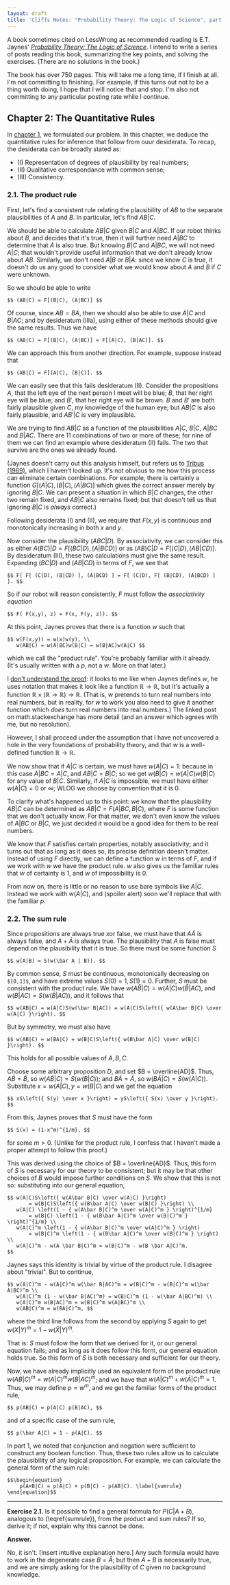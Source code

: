 ```yaml
---
layout: draft
title: 'Cliffs Notes: "Probability Theory: The Logic of Science", part 2'
---
```

A book sometimes cited on LessWrong as recommended reading is E.T. Jaynes' [*Probability Theory: The Logic of Science*](http://www-biba.inrialpes.fr/Jaynes/prob.html). I intend to write a series of posts reading this book, summarizing the key points, and solving the exercises. (There are no solutions in the book.)

The book has over 750 pages. This will take me a long time, if I finish at all. I'm not committing to finishing. For example, if this turns out not to be a thing worth doing, I hope that I will notice that and stop. I'm also not committing to any particular posting rate while I continue.

## Chapter 2: The Quantitative Rules

In [chapter 1](/2014/02/02/cliffs-notes-pttlos-part-1.html), we formulated our problem. In this chapter, we deduce the quantitative rules for inference that follow from  ouur desiderata. To recap, the desiderata can be broadly stated as:

* (I) Representation of degrees of plausibility by real numbers;
* (II) Qualitative correspondance with common sense;
* (III) Consistency.

### 2.1. The product rule

First, let's find a consistent rule relating the plausibility of $AB$ to the separate plausibilities of $A$ and $B$. In particular, let's find $AB|C$.

We should be able to calculate $AB|C$ given $B|C$ and $A|BC$. If our robot thinks about $B$, and decides that it's true, then it will further need $A|BC$ to determine that $A$ is also true. But knowing $B|C$ and $A|BC$, we will not need $A|C$; that wouldn't provide useful information that we don't already know about $AB$. Similarly, we don't need $A|B$ or $B|A$: since we know $C$ is true, it doesn't do us any good to consider what we would know about $A$ and $B$ if $C$ were unknown.

So we should be able to write

    $$ (AB|C) = F[(B|C), (A|BC)] $$

Of course, since $AB = BA$, then we should also be able to use $A|C$ and $B|AC$; and by desideratum (IIIa), using either of these methods should give the same results. Thus we have

    $$ (AB|C) = F[(B|C), (A|BC)] = F[(A|C), (B|AC)]. $$

We can approach this from another direction. For example, suppose instead that

    $$ (AB|C) = F[(A|C), (B|C)]. $$

We can easily see that this fails desideratum (II). Consider the propositions $A$, that the left eye of the next person I meet will be blue; $B$, that her right eye will be blue; and $B'$, that her right eye will be brown. $B$ and $B'$ are both fairly plausible given $C$, my knowledge of the human eye; but $AB|C$ is also fairly plausible, and $AB'|C$ is very implausible.

We are trying to find $AB|C$ as a function of the plausibilities $A|C$, $B|C$, $A|BC$ and $B|AC$. There are $11$ combinations of two or more of these; for nine of them we can find an example where desideratum (II) fails. The two that survive are the ones we already found.

(Jaynes doesn't carry out this analysis himself, but refers us to [Tribus (1969)](http://www.amazon.com/Rational-descriptions-decisions-Pergamon-engineering/dp/0080063934/ref=la_B001HP9MS8_1_1?s=books&ie=UTF8&qid=1394285981&sr=1-1), which I haven't looked up. It's not obvious to me how this process can eliminate certain combinations. For example, there is certainly a function $G[ (A|C), (B|C), (A|BC) ]$ which gives the correct answer merely by ignoring $B|C$. We can present a situation in which $B|C$ changes, the other two remain fixed, and $AB|C$ also remains fixed; but that doesn't tell us that ignoring $B|C$ is *always* correct.)

Following desiderata (I) and (II), we require that $F(x,y)$ is continuous and monotonically increasing in both $x$ and $y$.

Now consider the plausibility $(ABC|D)$. By associativity, we can consider this as either $A(BC)|D = F[ (BC|D), (A|BCD) ]$ or as $(AB)C|D = F[ (C|D), (AB|CD) ]$. By desideratum (III), these two calculations must give the same result. Expanding $(BC|D)$ and $(AB|CD)$ in terms of $F$, we see that

    $$ F[ F[ (C|D), (B|CD) ], (A|BCD) ] = F[ (C|D), F[ (B|CD), (A|BCD) ] ]. $$

So if our robot will reason consistently, $F$ must follow the *associativity equation*

    $$ F( F(x,y), z) = F(x, F(y, z)). $$

At this point, Jaynes proves that there is a function $w$ such that

    $$ w(F(x,y)) = w(x)w(y), \\
       w(AB|C) = w(A|BC)w(B|C) = w(B|AC)w(A|C) $$

which we call the "product rule". You're probably familiar with it already. (It's usually written with a $p$, not a $w$. More on that later.)

I [don't understand the proof](http://math.stackexchange.com/questions/721178/how-do-we-make-this-integration-rigorous): it looks to me like when Jaynes defines $w$, he uses notation that makes it look like a function $ℝ → ℝ$, but it's actually a function $ℝ × (ℝ → ℝ) → ℝ$. (That is, $w$ pretends to turn real numbers into real numbers, but in reality, for $w$ to work you also need to give it another function which *does* turn real numbers into real numbers.) The linked post on math.stackexchange has more detail (and an answer which agrees with me, but no resolution).

However, I shall proceed under the assumption that I have not uncovered a hole in the very foundations of probability theory, and that $w$ is a well-defined function $ℝ → ℝ$.

We now show that if $A|C$ is certain, we must have $w(A|C) = 1$: because in this case $A|BC = A|C$, and $AB|C = B|C$; so we get $w(B|C) = w(A|C)w(B|C)$ for any value of $B|C$. Similarly, if $A|C$ is impossible, we must have either $w(A|C)
= 0$ or $∞$; WLOG we choose by convention that it is $0$.

To clarify what's happened up to this point: we know that the plausibility $AB|C$ can be determined as $AB|C = F(A|BC, B|C)$, where $F$ is some function that we don't actually know. For that matter, we don't even know the values of $A|BC$ or $B|C$, we just decided it would be a good idea for them to be real numbers.

We know that $F$ satisfies certain properties, notably associativity; and it turns out that as long as it does so, its precise definition doesn't matter. Instead of using $F$ directly, we can define a function $w$ in terms of $F$, and if we work with $w$ we have the product rule. $w$ also gives us the familiar rules that $w$ of certainty is $1$, and $w$ of impossibility is $0$.

From now on, there is little or no reason to use bare symbols like $A|C$. Instead we work with $w(A|C)$, and (spoiler alert) soon we'll replace that with the familiar $p$.

### 2.2. The sum rule

Since propositions are always true xor false, we must have that $A\bar A$ is always false, and $A + \bar A$ is always true. The plausibility that $A$ is false must depend on the plausibility that it is true. So there must be some function $S$

    $$ w(A|B) = S(w(\bar A | B)). $$

By common sense, $S$ must be continuous, monotonically decreasing on `$[0,1]$`, and have extreme values $S(0) = 1, S(1) = 0$. Further, $S$ must be consistent with the product rule. We have $w(A\bar B | C) = w(A|C)w(\bar B | AC)$, and $w(B|AC) = S(w(\bar B|AC))$, and it follows that

    $$ w(AB|C) = w(A|C)S(w(\bar B|AC)) = w(A|C)S\left({ w(A\bar B|C) \over w(A|C) }\right). $$

But by symmetry, we must also have

    $$ w(AB|C) = w(BA|C) = w(B|C)S\left({ w(B\bar A|C) \over w(B|C) }\right). $$

This holds for all possible values of $A, B, C$.

Choose some arbitrary proposition $D$, and set $B = \overline{AD}$. Thus, $A\bar B = \bar B$, so $w(A\bar B|C) = S(w(B|C))$; and $B\bar A = \bar A$, so $w(B\bar A|C) = S(w(A|C))$. Substitute $x = w(A|C), y = w(B|C)$ and we get the equation

    $$ xS\left({ S(y) \over x }\right) = yS\left({ S(x) \over y }\right). $$

From this, Jaynes proves that $S$ must have the form

    $$ S(x) = (1-x^m)^{1/m}, $$

for some $m > 0$. (Unlike for the product rule, I confess that I haven't made a proper attempt to follow this proof.)

This was derived using the choice of $B = \overline{AD}$. Thus, this form of $S$ is necessary for our theory to be consistent; but it may be that other choices of $B$ would impose further conditions on $S$. We show that this is not so: substituting into our general equation,

    $$ w(A|C)S\left({ w(A\bar B|C) \over w(A|C) }\right)
           = w(B|C)S\left({ w(B\bar A|C) \over w(B|C) }\right) \\
       w(A|C) \left(1 - { w(A\bar B|C)^m \over w(A|C)^m } \right)^{1/m}
           = w(B|C) \left(1 - { w(B\bar A|C)^m \over w(B|C)^m } \right)^{1/m} \\
       w(A|C)^m \left(1 - { w(A\bar B|C)^m \over w(A|C)^m } \right)
           = w(B|C)^m \left(1 - { w(B\bar A|C)^m \over w(B|C)^m } \right) \\
       w(A|C)^m - w(A \bar B|C)^m = w(B|C)^m - w(B \bar A|C)^m.
    $$

Jaynes says this identity is trivial by virtue of the product rule. I disagree about "trivial". But to continue,

    $$ w(A|C)^m - w(A|C)^m w(\bar B|AC)^m = w(B|C)^m - w(B|C)^m w(\bar A|BC)^m \\
       w(A|C)^m (1 - w(\bar B|AC)^m) = w(B|C)^m (1 - w(\bar A|BC)^m) \\
       w(A|C)^m w(B|AC)^m = w(B|C)^m w(A|BC)^m \\
       w(AB|C)^m = w(BA|C)^m, $$

where the third line follows from the second by applying $S$ again to get $w(X|Y)^m = 1 - w(\bar X|Y)^m$.

That is: $S$ must follow the form that we derived for it, or our general equation fails; and as long as it does follow this form, our general equation holds true. So this form of $S$ is both necessary and sufficient for our theory.

Now, we have already implicitly used an equivalent form of the product rule $w(AB|C)^m = w(A|C)^m w(B|AC)^m$; and we have that $w(A|C)^m + w(\bar A|C)^m = 1$. Thus, we may define $p = w^m$, and we get the familiar forms of the product rule,

    $$ p(AB|C) = p(A|C) p(B|AC), $$

and of a specific case of the sum rule,

    $$ p(\bar A|C) = 1 - p(A|C). $$

In part 1, we noted that conjunction and negation were sufficient to construct any boolean function. Thus, these two rules allow us to calculate the plausibility of any logical proposition. For example, we can calculate the general form of the sum rule:

    $$\begin{equation}
        p(A+B|C) = p(A|C) + p(B|C) - p(AB|C). \label{sumrule}
    \end{equation}$$

---

**Exercise 2.1.** Is it possible to find a general formula for $P(C|A+B)$, analogous to (\eqref{sumrule}), from the product and sum rules? If so, derive it; if not, explain why this cannot be done.

**Answer.**

No, it isn't. [Insert intuitive explanation here.] Any such formula would have to work in the degenerate case $B=\bar A$; but then $A+B$ is necessarily true, and we are simply asking for the plausibility of $C$ given no background knowledge.
